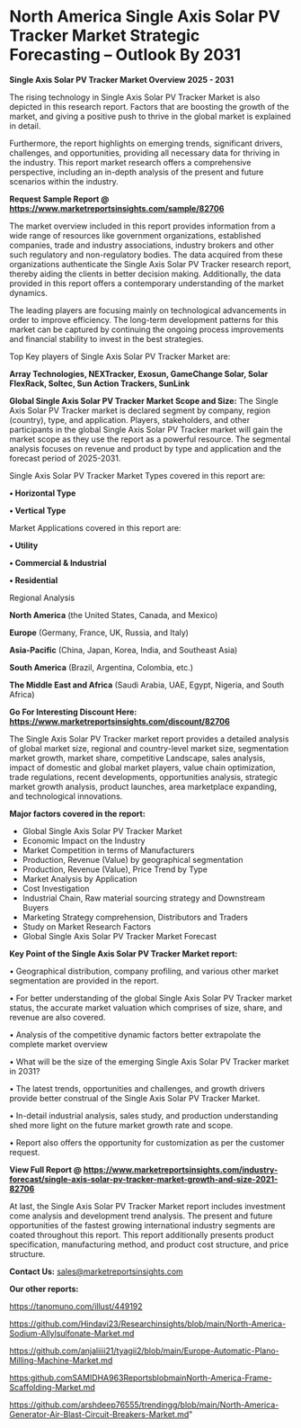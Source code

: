 # North America Single Axis Solar PV Tracker Market Strategic Forecasting – Outlook By 2031

<Strong> Single Axis Solar PV Tracker Market Overview 2025 - 2031</strong>

The rising technology in Single Axis Solar PV Tracker Market is also depicted in this research report. Factors that are boosting the growth of the market, and giving a positive push to thrive in the global market is explained in detail.

Furthermore, the report highlights on emerging trends, significant drivers, challenges, and opportunities, providing all necessary data for thriving in the industry. This report market research offers a comprehensive perspective, including an in-depth analysis of the present and future scenarios within the industry.

<strong>Request Sample Report @ <a href=https://www.marketreportsinsights.com/sample/82706>https://www.marketreportsinsights.com/sample/82706</a></strong>

The market overview included in this report provides information from a wide range of resources like government organizations, established companies, trade and industry associations, industry brokers and other such regulatory and non-regulatory bodies. The data acquired from these organizations authenticate the Single Axis Solar PV Tracker research report, thereby aiding the clients in better decision making. Additionally, the data provided in this report offers a contemporary understanding of the market dynamics.

The leading players are focusing mainly on technological advancements in order to improve efficiency. The long-term development patterns for this market can be captured by continuing the ongoing process improvements and financial stability to invest in the best strategies.

Top Key players of Single Axis Solar PV Tracker Market are:

<strong>Array Technologies, NEXTracker, Exosun, GameChange Solar, Solar FlexRack, Soltec, Sun Action Trackers, SunLink</strong>

<strong><b>Global Single Axis Solar PV Tracker Market Scope and Size:</b></strong>
The Single Axis Solar PV Tracker market is declared segment by company, region (country), type, and application. Players, stakeholders, and other participants in the global Single Axis Solar PV Tracker market will gain the market scope as they use the report as a powerful resource. The segmental analysis focuses on revenue and product by type and application and the forecast period of 2025-2031.

Single Axis Solar PV Tracker Market Types covered in this report are:

<strong>• Horizontal Type

• Vertical Type</strong>

Market Applications covered in this report are:

<strong>• Utility

• Commercial & Industrial

• Residential</strong> 

Regional Analysis

<strong>North America</strong> (the United States, Canada, and Mexico)

<strong>Europe</strong> (Germany, France, UK, Russia, and Italy)

<strong>Asia-Pacific</strong> (China, Japan, Korea, India, and Southeast Asia)

<strong>South America</strong> (Brazil, Argentina, Colombia, etc.)

<strong>The Middle East and Africa</strong> (Saudi Arabia, UAE, Egypt, Nigeria, and South Africa)

<strong>Go For Interesting Discount Here: <a href=https://www.marketreportsinsights.com/discount/82706>https://www.marketreportsinsights.com/discount/82706</a></strong>

The Single Axis Solar PV Tracker market report provides a detailed analysis of global market size, regional and country-level market size, segmentation market growth, market share, competitive Landscape, sales analysis, impact of domestic and global market players, value chain optimization, trade regulations, recent developments, opportunities analysis, strategic market growth analysis, product launches, area marketplace expanding, and technological innovations.

<strong><b>Major factors covered in the report:</b></strong>
<ul>
  <li>Global Single Axis Solar PV Tracker Market </li>
  <li>Economic Impact on the Industry</li>
  <li>Market Competition in terms of Manufacturers</li>
  <li>Production, Revenue (Value) by geographical segmentation</li>
  <li>Production, Revenue (Value), Price Trend by Type</li>
  <li>Market Analysis by Application</li>
  <li>Cost Investigation</li>
  <li>Industrial Chain, Raw material sourcing strategy and Downstream Buyers</li>
  <li>Marketing Strategy comprehension, Distributors and Traders</li>
  <li>Study on Market Research Factors</li>
  <li>Global Single Axis Solar PV Tracker Market Forecast</li>
</ul>

<strong><b>Key Point of the Single Axis Solar PV Tracker Market report:</b></strong>

• Geographical distribution, company profiling, and various other market segmentation are provided in the report.

• For better understanding of the global Single Axis Solar PV Tracker market status, the accurate market valuation which comprises of size, share, and revenue are also covered.

• Analysis of the competitive dynamic factors better extrapolate the complete market overview

• What will be the size of the emerging Single Axis Solar PV Tracker market in 2031?

• The latest trends, opportunities and challenges, and growth drivers provide better construal of the Single Axis Solar PV Tracker Market.

• In-detail industrial analysis, sales study, and production understanding shed more light on the future market growth rate and scope.

• Report also offers the opportunity for customization as per the customer request.

<strong><b>View Full Report @ <a href=https://www.marketreportsinsights.com/industry-forecast/single-axis-solar-pv-tracker-market-growth-and-size-2021-82706>https://www.marketreportsinsights.com/industry-forecast/single-axis-solar-pv-tracker-market-growth-and-size-2021-82706</a></b></strong>


At last, the Single Axis Solar PV Tracker Market report includes investment come analysis and development trend analysis. The present and future opportunities of the fastest growing international industry segments are coated throughout this report. This report additionally presents product specification, manufacturing method, and product cost structure, and price structure.

<strong>Contact Us:</strong>
sales@marketreportsinsights.com

<strong>Our other reports:</strong>

<a href=https://tanomuno.com/illust/449192>https://tanomuno.com/illust/449192</a>

<a href=https://github.com/Hindavi23/Researchinsights/blob/main/North-America-Sodium-Allylsulfonate-Market.md>https://github.com/Hindavi23/Researchinsights/blob/main/North-America-Sodium-Allylsulfonate-Market.md</a>

<a href=https://github.com/anjaliiii21/tyagii2/blob/main/Europe-Automatic-Plano-Milling-Machine-Market.md>https://github.com/anjaliiii21/tyagii2/blob/main/Europe-Automatic-Plano-Milling-Machine-Market.md</a>

<a href=https:github.comSAMIDHA963ReportsblobmainNorth-America-Frame-Scaffolding-Market.md>https:github.comSAMIDHA963ReportsblobmainNorth-America-Frame-Scaffolding-Market.md</a>

<a href=https://github.com/arshdeep76555/trendingg/blob/main/North-America-Generator-Air-Blast-Circuit-Breakers-Market.md>https://github.com/arshdeep76555/trendingg/blob/main/North-America-Generator-Air-Blast-Circuit-Breakers-Market.md</a>"
